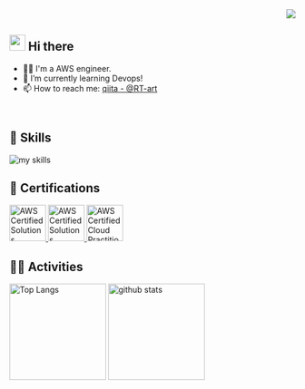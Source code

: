 <!-- 1. GitHub usernameを変更 -->
<div align="right">
  <img src="https://komarev.com/ghpvc/?username=RT-art" />
</div>

<!-- 2. プロフィールや連絡先を変更 -->
## <img src="https://media.giphy.com/media/hvRJCLFzcasrR4ia7z/giphy.gif" width="28"> Hi there

- 🧑‍💻 I'm a AWS engineer.
- 🌱 I’m currently learning Devops!
- 📫 How to reach me: [qiita - @RT-art](https://qiita.com/rt-art)
<br>

<!-- 3. 好きな技術スタックに変更 -->
<!-- ライトモート：theme=light, ダークモート：theme=dark -->
<!-- アイコンの選択肢一覧：https://arc.net/l/quote/zizyykfh -->
## 🌱 Skills
<img alt="my skills" src="https://skillicons.dev/icons?theme=light&perline=7&i=aws,terraform,linux,windows,docker,kubernetes,postgres,powershell,python" />
<br>

## 🏅 Certifications
<p>
  <a href="https://www.credly.com/badges/204d9325-a6f1-4a9d-a33a-5f2b7e83a488/public_url" target="_blank">
    <img src="https://images.credly.com/size/110x110/images/2d84e428-9078-49b6-a804-13c15383d0de/image.png" height="64" alt="AWS Certified Solutions Architect – Professional" />
  </a>
  <a href="https://www.credly.com/badges/671e443d-49a2-4e63-8e80-8ab3d36e9b64/public_url" target="_blank">
    <img src="https://images.credly.com/size/110x110/images/0e284c3f-5164-4b21-8660-0d84737941bc/image.png" height="64" alt="AWS Certified Solutions Architect – Associate" />
  </a>
  <a href="https://www.credly.com/badges/1fcb4e6c-98b5-4824-a866-8ddce10b4310/public_url" target="_blank">
    <img src="https://images.credly.com/size/110x110/images/00634f82-b07f-4bbd-a6bb-53de397fc3a6/image.png" height="64" alt="AWS Certified Cloud Practitioner" />
  </a>
</p>

<!-- 4. GitHub usernameを変更, 2箇所 -->
<!-- ライトモート：theme=light, ダークモート：theme=vue-dark  -->
## 🏃‍♀️ Activities
<div align="left"> 
  <img alt="Top Langs" height="170px" src="https://github-readme-stats.vercel.app/api?username=RT-art&theme=vue-dark&layout=compact" />
  <img alt="github stats" height="170px" src="https://github-readme-stats.vercel.app/api/top-langs/?username=RT-art&theme=vue-dark&layout=compact" />
</div>


<!--
This repository is a ✨ _special_ ✨ repository because its `README.md` (this file) appears on your GitHub profile.

Here are some ideas to get you started:

- 🔭 I’m currently working on ...
- 🌱 I’m currently learning ...
- 👯 I’m looking to collaborate on ...
- 🤔 I’m looking for help with ...
- 💬 Ask me about ...
- 📫 How to reach me: ...
- 😄 Pronouns: ...
- ⚡ Fun fact: ...
-->

